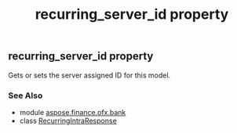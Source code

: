 ﻿---
title: recurring_server_id property
second_title: Aspose.Finance for Python via .NET API References
description: 
type: docs
weight: 50
url: /python-net/aspose.finance.ofx.bank/recurringintraresponse/recurring_server_id/
is_root: false
---

## recurring_server_id property


Gets or sets the server assigned ID for this model.

### See Also
* module [aspose.finance.ofx.bank](../../)
* class [RecurringIntraResponse](/finance/python-net/aspose.finance.ofx.bank/recurringintraresponse)
